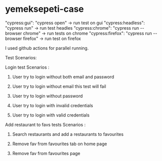 # yemeksepeti-case

"cypress:gui": "cypress open" -> run test on gui
"cypress:headless": "cypress run" -> run test headles
"cypress:chrome": "cypress run --browser chrome" -> run tests on chrome
"cypress:firefox": "cypress run --browser firefox" -> run test on firefox

I used github actions for parallel running.

Test Scenarios:

Login test Scenarios  :

1. User try to login without both email and password 

2. User try to login without email this test will fail

3. User try to login without password

4. User try to login with invalid credentials

5. User try to login with valid credentials

Add restaurant to favs tests Scenarios :

1. Search restaurants and add  a restaurants to favourites

2. Remove fav from favourites tab on home page

3. Remove fav from favourites page

